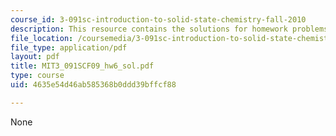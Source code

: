 ```yaml
---
course_id: 3-091sc-introduction-to-solid-state-chemistry-fall-2010
description: This resource contains the solutions for homework problems.
file_location: /coursemedia/3-091sc-introduction-to-solid-state-chemistry-fall-2010/4635e54d46ab585368b0ddd39bffcf88_MIT3_091SCF09_hw6_sol.pdf
file_type: application/pdf
layout: pdf
title: MIT3_091SCF09_hw6_sol.pdf
type: course
uid: 4635e54d46ab585368b0ddd39bffcf88

---
```

None